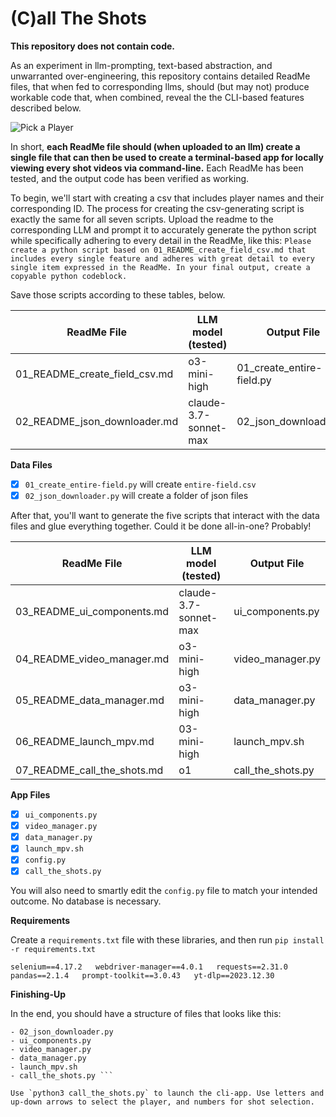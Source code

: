 # (C)all The Shots 

**This repository does not contain code.** 

As an experiment in llm-prompting, text-based abstraction, and unwarranted over-engineering, this repository contains detailed ReadMe files, that when fed to corresponding llms, should (but may not) produce workable code that, when combined, reveal the the CLI-based features described below.  

![Pick a Player](./images/20250415_012319.gif)  

In short, **each ReadMe file should (when uploaded to an llm) create a single file that can then be used to create a terminal-based app for locally viewing every shot videos via command-line.** Each ReadMe has been tested, and the output code has been verified as working.

To begin, we'll start with creating a csv that includes player names and their corresponding ID. The process for creating the csv-generating script is exactly the same for all seven scripts. Upload the readme to the corresponding LLM and prompt it to accurately generate the python script while specifically adhering to every detail in the ReadMe, like this: `Please create a python script based on 01_README_create_field_csv.md that includes every single feature and adheres with great detail to every single item expressed in the ReadMe. In your final output, create a copyable python codeblock.`

Save those scripts according to these tables, below.

| ReadMe File | LLM model (tested) | Output File |
|------------------------------|----------------------|---------------|
| 01_README_create_field_csv.md | o3-mini-high | 01_create_entire-field.py |  
| 02_README_json_downloader.md | claude-3.7-sonnet-max | 02_json_downloader.py |  

**Data Files**  
- [x] `01_create_entire-field.py` will create `entire-field.csv`  
- [x] `02_json_downloader.py` will create a folder of json files 

After that, you'll want to generate the five scripts that interact with the data files and glue everything together. Could it be done all-in-one? Probably!

| ReadMe File | LLM model (tested) | Output File |
|------------------------------|----------------------|---------------|
| 03_README_ui_components.md | claude-3.7-sonnet-max | ui_components.py |
| 04_README_video_manager.md | o3-mini-high | video_manager.py |  
| 05_README_data_manager.md | o3-mini-high | data_manager.py |  
| 06_README_launch_mpv.md | 03-mini-high | launch_mpv.sh |  
| 07_README_call_the_shots.md | o1 | call_the_shots.py |  


**App Files**  
- [x] `ui_components.py`   
- [x] `video_manager.py`  
- [x] `data_manager.py`  
- [x] `launch_mpv.sh`  
- [x] `config.py`
- [x] `call_the_shots.py`  

You will also need to smartly edit the `config.py` file to match your intended outcome. No database is necessary.

**Requirements**

Create a `requirements.txt` file with these libraries, and then run `pip install -r requirements.txt`

``selenium==4.17.2  
webdriver-manager==4.0.1  
requests==2.31.0  
pandas==2.1.4  
prompt-toolkit==3.0.43  
yt-dlp==2023.12.30 ``  

**Finishing-Up**

In the end, you should have a structure of files that looks like this:

```- 01_create_entire-field.py 
- 02_json_downloader.py
- ui_components.py
- video_manager.py
- data_manager.py
- launch_mpv.sh
- call_the_shots.py ```  

Use `python3 call_the_shots.py` to launch the cli-app. Use letters and up-down arrows to select the player, and numbers for shot selection.
